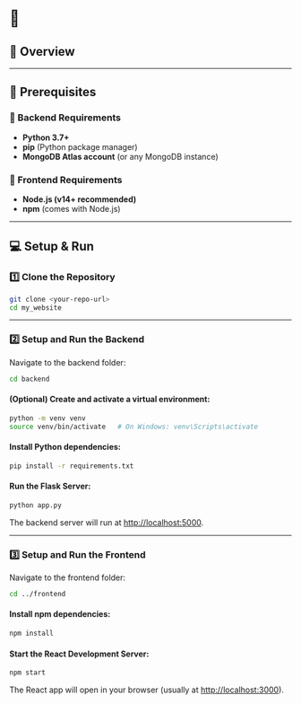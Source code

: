 # 🚀 

## 📖 Overview


---

## 📌 Prerequisites

### 🔹 Backend Requirements
- **Python 3.7+**
- **pip** (Python package manager)
- **MongoDB Atlas account** (or any MongoDB instance)

### 🔹 Frontend Requirements
- **Node.js (v14+ recommended)**
- **npm** (comes with Node.js)

---

## 💻 Setup & Run

### 1️⃣ Clone the Repository
```bash
git clone <your-repo-url>
cd my_website
```

---

### 2️⃣ Setup and Run the Backend
Navigate to the backend folder:
```bash
cd backend
```

#### (Optional) Create and activate a virtual environment:
```bash
python -m venv venv
source venv/bin/activate   # On Windows: venv\Scripts\activate
```

#### Install Python dependencies:
```bash
pip install -r requirements.txt
```

#### Run the Flask Server:
```bash
python app.py
```
The backend server will run at [http://localhost:5000](http://localhost:5000).

---

### 3️⃣ Setup and Run the Frontend
Navigate to the frontend folder:
```bash
cd ../frontend
```

#### Install npm dependencies:
```bash
npm install
```

#### Start the React Development Server:
```bash
npm start
```
The React app will open in your browser (usually at [http://localhost:3000](http://localhost:3000)).




